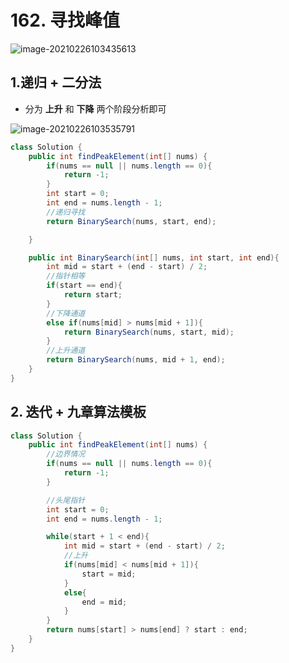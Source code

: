 # 162. 寻找峰值

![image-20210226103435613](C:\Users\HeZhu\AppData\Roaming\Typora\typora-user-images\image-20210226103435613.png)

## 1.递归 + 二分法

* 分为 **上升** 和 **下降** 两个阶段分析即可

![image-20210226103535791](https://raw.githubusercontent.com/TWDH/Leetcode-From-Zero/pictures/img/image-20210226103535791.png)

```java
class Solution {
    public int findPeakElement(int[] nums) {
        if(nums == null || nums.length == 0){
            return -1;
        }
        int start = 0;
        int end = nums.length - 1;
        //递归寻找
        return BinarySearch(nums, start, end);

    }

    public int BinarySearch(int[] nums, int start, int end){
        int mid = start + (end - start) / 2;
        //指针相等
        if(start == end){
            return start;
        }
        //下降通道
        else if(nums[mid] > nums[mid + 1]){
            return BinarySearch(nums, start, mid);
        }
        //上升通道
        return BinarySearch(nums, mid + 1, end);
    }
}
```

## 2. 迭代 + 九章算法模板

```java
class Solution {
    public int findPeakElement(int[] nums) {
        //边界情况
        if(nums == null || nums.length == 0){
            return -1;
        }

        //头尾指针
        int start = 0;
        int end = nums.length - 1;

        while(start + 1 < end){
            int mid = start + (end - start) / 2;
            //上升
            if(nums[mid] < nums[mid + 1]){
                start = mid;
            }
            else{
                end = mid;
            }
        }
        return nums[start] > nums[end] ? start : end;
    }
}
```

